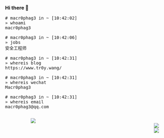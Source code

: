 ### Hi there 👋

<pre style="width:500px !important;">
# macr0phag3 in ~ [10:42:02]
» whoami
macr0phag3<br>
# macr0phag3 in ~ [10:42:06]
» jobs
安全工程师<br>
# macr0phag3 in ~ [10:42:31]
» whereis blog
https://www.tr0y.wang/<br>
# macr0phag3 in ~ [10:42:31]
» whereis wechat
Macr0phag3<br>
# macr0phag3 in ~ [10:42:31]
» whereis email
macr0phag3@qq.com<br>
</pre>



<div align="right" style="width:100px;display:table-cell;">
<img src="https://github-readme-stats.vercel.app/api?username=Macr0phag3&show_icons=true&theme=dark">
</div>



<div align="right" >
<img src="https://img.shields.io/badge/Language-Python-brightgreen?style=flat&logo=c%2b%2b" />
<br>
<img src="https://img.shields.io/badge/Platform-Linux-brightgreen?style=flat&logo=red%20hat" />
</div>

</div>
